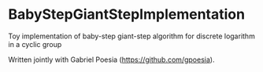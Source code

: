 # BabyStepGiantStepImplementation
Toy implementation of baby-step giant-step algorithm for discrete logarithm in a cyclic group

Written jointly with Gabriel Poesia (https://github.com/gpoesia).
